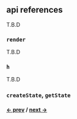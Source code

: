## api references
T.B.D

### `render`

T.B.D

### `h`

T.B.D

### `createState`, `getState`

#### [<- prev](#installation) / [next ->](#component-api)
